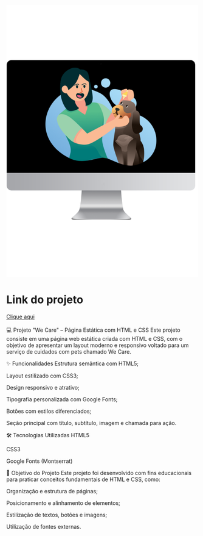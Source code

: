 <img src="https://github.com/Andson-Sillas/we-care/blob/main/Mockup-We-Care.png">
<br>
<h1>Link do projeto</h1>
<a href="https://andson-sillas.github.io/we-care/">Clique aqui</a>
<br>
<br>
💻 Projeto "We Care" – Página Estática com HTML e CSS
Este projeto consiste em uma página web estática criada com HTML e CSS, com o objetivo de apresentar um layout moderno e responsivo voltado para um serviço de cuidados com pets chamado We Care.

✨ Funcionalidades
Estrutura semântica com HTML5;

Layout estilizado com CSS3;

Design responsivo e atrativo;

Tipografia personalizada com Google Fonts;

Botões com estilos diferenciados;

Seção principal com título, subtítulo, imagem e chamada para ação.

🛠️ Tecnologias Utilizadas
HTML5

CSS3

Google Fonts (Montserrat)

🎯 Objetivo do Projeto
Este projeto foi desenvolvido com fins educacionais para praticar conceitos fundamentais de HTML e CSS, como:

Organização e estrutura de páginas;

Posicionamento e alinhamento de elementos;

Estilização de textos, botões e imagens;

Utilização de fontes externas.

